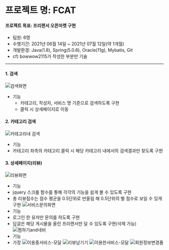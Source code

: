 # 프로젝트 명: FCAT
#### 프로젝트 목표: 프리랜서 오픈마켓 구현

 + 팀원: 6명
 + 수행기간: 2021년 06월 14일 ~ 2021년 07월 12일(약 1개월)
 + 개발환경: Java(1.8), Spring(5.0.6), Oracle(11g), Mybatis, Git
 + cf) bowwow2115가 작성한 부분만 기술
----------------
#### 1. 검색
![검색화면](https://user-images.githubusercontent.com/78743780/126873299-fa7b3ab8-73b4-492e-96a2-1e10e4fe6d35.png)
+ 기능
  + 카테고리, 작성자, 서비스 명 기준으로 검색하도록 구현
  + 클릭 시 상세페이지로 이동

#### 2. 카테고리 검색
![카테고리내 검색](https://user-images.githubusercontent.com/78743780/126873301-2a65f687-86bb-400b-897c-7d2c6192b280.png)
+ 기능
 + 카테고리 좌측의 카테고리 클릭 시 해당 카테고리 내에서의 검색결과만 찾도록 구현

#### 3. 상세페이지(리뷰)
![리뷰화면](https://user-images.githubusercontent.com/78743780/126873305-8410669a-8a23-44de-afe1-f9bbda95f934.png)
+ 기능
 + jquery 스크롤 함수를 통해 각각의 기능을 쉽게 볼 수 있도록 구현
 + 총 리뷰점수는 점수 평균을 0.5단위로 반올림 해 0.5단위의 별 점수로 보일 수 있게 구현
![서비스문의화면](https://user-images.githubusercontent.com/78743780/126873307-21027685-ffa6-4754-bd6c-8e45fc1050bd.png)
+ 기능
 + 로그인 한 유저만 문의를 하도록 구현
 + 답글은 해당 게시물을 올린 프리랜서만 달 수 있도록 구현(삭제 가능)
![찜하기and네비](https://user-images.githubusercontent.com/78743780/126873310-106769fb-b911-473f-b193-9f45b34d8229.png)
+ 기능
 + 가장
![이용중서비스-모달](https://user-images.githubusercontent.com/78743780/126873312-7fd24ef2-eaa4-4cd4-bcb6-d254caca111b.png)
![리뷰남기기](https://user-images.githubusercontent.com/78743780/126873313-c9cbc981-90fb-41ff-8846-f3891c749e58.png)
![이용한서비스-모달](https://user-images.githubusercontent.com/78743780/126873315-0dd0bfb9-d11b-41d0-a732-e72e5f9bbdd2.png)
![회원정보변경폼](https://user-images.githubusercontent.com/78743780/126873319-1d1e9049-7080-439c-abd9-0f0ce5d18968.png)

